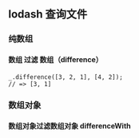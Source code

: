 ## lodash 查询文件

### 纯数组

#### 数组 过滤 数组（difference）
```
_.difference([3, 2, 1], [4, 2]);
// => [3, 1]
```















### 数组对象

#### 数组对象过滤数组对象 differenceWith
```

```